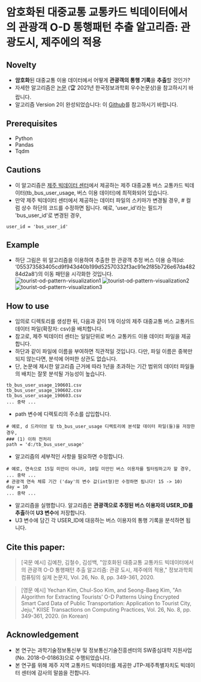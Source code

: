 # 암호화된 대중교통 교통카드 빅데이터에서의 관광객 O-D 통행패턴 추출 알고리즘: 관광도시, 제주에의 적용

## Novelty
- **암호화**된 대중교통 이용 데이터에서 어떻게 **관광객의 통행 기록**을 **추출**할 것인가?
- 자세한 알고리즘은 [논문](https://doi.org/10.5626/KTCP.2020.26.8.349) (🏆 2021년 한국정보과학회 우수논문상)을 참고하시기 바랍니다.
- 알고리즘 Version 2이 완성되었습니다: 이 [Github](https://github.com/hoonisone/Tourist_Identification)를 참고하시기 바랍니다.

## Prerequisites
- Python
- Pandas 
- Tqdm

## Cautions
- 이 알고리즘은 [제주 빅데이터 센터](https://bc.jejudatahub.net/main)에서 제공하는 제주 대중교통 버스 교통카드 빅데이터(tb_bus_user_usage, 버스 이용 데이터)에 최적화되어 있습니다.
- 만약 제주 빅데이터 센터에서 제공하는 데이터 파일의 스키마가 변경될 경우, # 컬럼 상수 하단의 코드를 수정하면 됩니다. 예로, 'user_id'라는 필드가 'bus_user_id'로 변경된 경우,
~~~
user_id = 'bus_user_id'
~~~

## Example
- 하단 그림은 위 알고리즘을 이용하여 추출한 한 관광객 추정 버스 이용 승객(id: ‘055373583405cd9f943d40b199d52570332f3ac91e2f85b726e67da48284d2a8')의 이동 패턴을 시각화한 것입니다.
![tourist-od-pattern-visualization1](README1.png)
![tourist-od-pattern-visualization2](README2.png)
![tourist-od-pattern-visualization3](README3.png)

## How to use
- 임의로 디렉토리를 생성한 뒤, 다음과 같이 1개 이상의 제주 대중교통 버스 교통카드 데이터 파일(확장자: csv)을 배치합니다.
- 참고로, 제주 빅데이터 센터는 일일단위로 버스 교통카드 이용 데이터 파일을 제공합니다.
- 하단과 같이 파일에 이름을 부여하면 직관적일 것입니다. 다만, 파일 이름은 중복만 되지 않는다면, 분석에 어떠한 상관도 없습니다.
- 단, 논문에 제시한 알고리즘 근거에 따라 1년을 초과하는 기간 범위의 데이터 파일들의 배치는 잘못 분석될 가능성이 높습니다.
~~~
tb_bus_user_usage_190601.csv
tb_bus_user_usage_190602.csv
tb_bus_user_usage_190603.csv
... 중략 ...
~~~
- path 변수에 디렉토리의 주소를 삽입합니다.
~~~
# 예로, d 드라이브 밑 tb_bus_user_usage 디렉토리에 분석할 데이터 파일(들)을 저장한 경우,
### (1) 이하 전처리
path = 'd:/tb_bus_user_usage'
~~~
- 알고리즘의 세부적인 사항을 필요하면 수정합니다.
~~~
# 예로, 연속으로 15일 미만이 아니라, 10일 미만인 버스 이용자를 필터링하고자 할 경우,
... 중략 ...
# 관광객 연속 체류 기간 ('day'의 변수 값(int형)만 수정하면 됩니다! 15 -> 10)
day = 10
... 중략 ...
~~~
- 알고리즘을 실행합니다. 알고리즘은 **관광객으로 추정된 버스 이용자의 USER_ID를 추출**하여 **U3 변수**에 저장합니다.
- U3 변수에 담긴 각 USER_ID에 대응하는 버스 이용자의 통행 기록을 분석하면 됩니다.

## Cite this paper:

>[국문 예시]
김예찬, 김철수, 김성백, "암호화된 대중교통 교통카드 빅데이터에서의 관광객 O-D 통행패턴 추출 알고리즘: 관광 도시, 제주에의 적용," 정보과학회 컴퓨팅의 실제 논문지, Vol. 26, No. 8, pp. 349-361, 2020.

>[영문 예시]
Yechan Kim, Chul-Soo Kim, and Seong-Baeg Kim, "An Algorithm for Extracting Tourists’ O-D Patterns Using Encrypted Smart Card Data of Public Transportation: Application to Tourist City, Jeju," KIISE Transactions on Computing Practices, Vol. 26, No. 8, pp. 349-361, 2020. (in Korean)

## Acknowledgement
- 본 연구는 과학기술정보통신부 및 정보통신기술진흥센터의 SW중심대학 지원사업(No. 2018-0-01863)으로 수행되었습니다.
- 본 연구를 위해 제주 지역 교통카드 빅데이터를 제공한 JTP-제주특별자치도 빅데이터 센터에 감사의 말씀을 전합니다.
